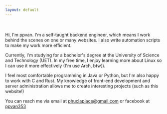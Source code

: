 ```yaml
---
layout: default
---
```


<br>
<br>
Hi, I'm ppvan. I'm a self-taught backend engineer, which means I work behind the scenes on one or many websites. I also write automation scripts to make my work more efficient.

Currently, I'm studying for a bachelor's degree at the University of Science and Technology (UET). In my free time, I enjoy learning more about Linux so I can use it more effectively (I'm use Arch, btw]).

I feel most comfortable programming in Java or Python, but I'm also happy to work with C and Rust. My knowledge of front-end development and server administration allows me to create interesting projects (such as this website!)

You can reach me via email at [phuclaplace@gmail.com](mailto:phuclaplace@gmail.com)
or facebook at [ppvan353](https://www.facebook.com/ppvan353)
